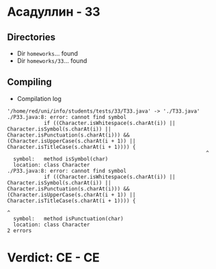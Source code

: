 # Асадуллин - 33
## Directories
- Dir `homeworks`... found
- Dir `homeworks/33`... found
## Compiling
- Compilation log
```
'/home/red/uni/info/students/tests/33/T33.java' -> './T33.java'
./P33.java:8: error: cannot find symbol
			if ((Character.isWhitespace(s.charAt(i)) || Character.isSymbol(s.charAt(i)) || Character.isPunctuation(s.charAt(i))) && (Character.isUpperCase(s.charAt(i + 1)) || Character.isTitleCase(s.charAt(i + 1)))) {
			                                                     ^
  symbol:   method isSymbol(char)
  location: class Character
./P33.java:8: error: cannot find symbol
			if ((Character.isWhitespace(s.charAt(i)) || Character.isSymbol(s.charAt(i)) || Character.isPunctuation(s.charAt(i))) && (Character.isUpperCase(s.charAt(i + 1)) || Character.isTitleCase(s.charAt(i + 1)))) {
			                                                                                        ^
  symbol:   method isPunctuation(char)
  location: class Character
2 errors

```
# Verdict: **CE** - CE

